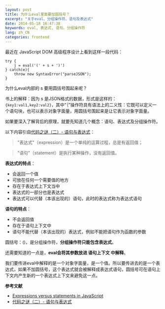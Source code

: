 ```yaml
---
layout: post
title: 为什么eval里面要加圆括号？
excerpt: "关于eval、分组操作符、语句及表达式"
date: 2014-05-18 16:47:38
keywords: eval, 表达式, 语句、分组操作符
lang: zh_CN
categories: frontend
---
```

最近在 JavaScript DOM 高级程序设计上看到这样一段代码：


	try {
		j = eval('(' + s + ')')
    } catch(e){
    	throw new SyntaxError("parseJSON");
    }


为什么eval内部的 s 要用圆括号围起来呢？

书上的解释：因为 s 是JSON格式的数据，形式是这样的：`{key1:val1,key2:val2}`，其中“｛”操作符具有语法上的二义性：它既可以定义一个语句块，也可以表示对象字面量，用圆括号围起来是让它表示对象字面量。

如果要深入了解背后的原理，就要先知道几个概念：语句、表达式及分组操作符。

以下内容引自[代码之谜（二）- 语句与表达式](http://justjavac.com/codepuzzle/2012/10/28/codepuzzle-expression-and-statement.html)：

>"表达式"（expression）是一个单纯的运算过程，总是有返回值；

>"语句"（statement）是执行某种操作，没有返回值。


**表达式的特点**：

- 会返回一个值
- 可放在任何一个需要值的地方
- 存在于表达式上下文当中
- 表达式的一部分也是表达式
- 表达式可以代替（本该出现的）语句，此时的表达式称为表达式语句

**语句的特点**：

- 不会返回值
- 存在于语句上下文中
- 语句不能代替（本该出现的）表达式，例如不能把语句作为函数的参数

圆括号：()，是分组操作符，**分组操作符只能包含表达式**。

还需要知道的一点是，**eval会将其参数放进 语句上下文 中解释**。

我们要传进eval中解释的是一个对象字面量，是一个值。所以要传进去的是一个表达式，如果不加圆括号，这个表达式就会被解释成表达式语句，圆括号可在语句上下文内产生新的一个表达式上下文来避免这一点。

**参考文献**

- [Expressions versus statements in JavaScript](http://www.2ality.com/2012/09/expressions-vs-statements.html)
- [代码之谜（二）- 语句与表达式](http://justjavac.com/codepuzzle/2012/10/28/codepuzzle-expression-and-statement.html)